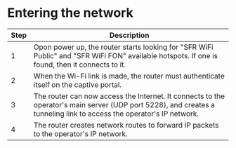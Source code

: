 # Entering the network
Step|Description
-|-
1|Opon power up, the router starts looking for "SFR WiFi Public" and "SFR WiFi FON" available hotspots. If one is found, then it connects to it.
2|When the Wi-Fi link is made, the router must authenticate itself on the captive portal.
3|The router can now access the Internet. It connects to the operator's main server (UDP port 5228), and creates a tunneling link to access the operator's IP network.
4|The router creates network routes to forward IP packets to the operator's IP network.
